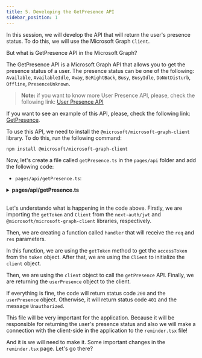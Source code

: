 ```yaml
---
title: 5. Developing the GetPresence API
sidebar_position: 1
---
```


In this session, we will develop the API that will return the user's presence status. To do this, we will use the Microsoft Graph `Client`.

But what is GetPresence API in the Microsoft Graph?

The GetPresence API is a Microsoft Graph API that allows you to get the presence status of a user. The presence status can be one of the following: `Available`, `AvailableIdle`, `Away`, `BeRightBack`, `Busy`, `BusyIdle`, `DoNotDisturb`, `Offline`, `PresenceUnknown`.     

> **Note:** if you want to know more User Presence API, please, check the following link: [User Presence API](https://learn.microsoft.com/en-us/graph/api/resources/presence?view=graph-rest-1.0)

If you want to see an example of this API, please, check the following link: [GetPresence](https://learn.microsoft.com/en-us/graph/api/presence-get?view=graph-rest-1.0&tabs=javascript).

To use this API, we need to install the `@microsoft/microsoft-graph-client` library. To do this, run the following command:

```bash
npm install @microsoft/microsoft-graph-client
```

Now, let's create a file called `getPresence.ts` in the `pages/api` folder and add the following code:

- `pages/api/getPresence.ts`:

<details><summary><b>pages/api/getPresence.ts</b></summary>
<br/>

```ts
/**
 * file: pages/api/getPresence.ts
 * description: file responsible for the getPresence Microsoft Graph API
 * data: 11/03/2022
 * author: Glaucia Lemos <Twitter: @glaucia_lemos86>
 */

import { getToken, } from "next-auth/jwt";
import { Client } from "@microsoft/microsoft-graph-client";

import type { NextApiRequest, NextApiResponse } from "next"

export default async function handler(
  req: NextApiRequest,
  res: NextApiResponse
) {
  const token = await getToken({
    req,
  });

  const accessToken = token?.accessToken;

  if (accessToken) {
    const client = Client.init({
      authProvider: (done) => done(null, accessToken),
    });

    const userPresence = await client.api('/me/presence').get();

    res.status(200).json(userPresence);
  } else {
    res.status(401).json({ message: "Unauthorized" });
  }
}
``` 

</details>
<br />

Let's understando what is happening in the code above. Firstly, we are importing the `getToken` and `Client` from the `next-auth/jwt` and `@microsoft/microsoft-graph-client` libraries, respectively. 

Then, we are creating a function called `handler` that will receive the `req` and `res` parameters. 

In this function, we are using the `getToken` method to get the `accessToken` from the `token` object. After that, we are using the `Client` to initialize the `client` object. 

Then, we are using the `client` object to call the `getPresence` API. Finally, we are returning the `userPresence` object to the client.

If everything is fine, the code will return status code `200` and the `userPresence` object. Otherwise, it will return status code `401` and the message `Unauthorized`.

This file will be very important for the application. Because it will be responsible for returning the user's presence status and also we will make a connection with the client-side in the application to the `reminder.tsx` file!

And it is we will need to make it. Some important changes in the `reminder.tsx` page. Let's go there?




